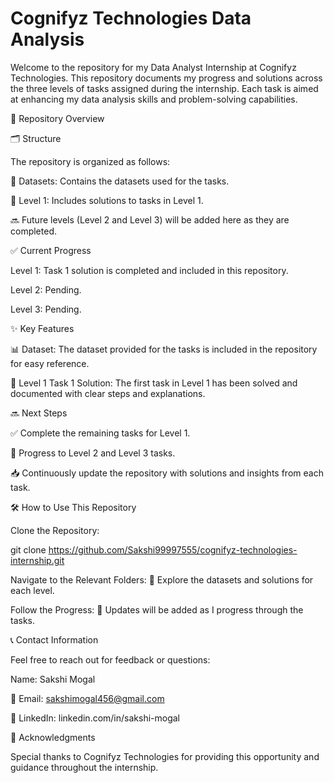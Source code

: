 # Cognifyz Technologies Data Analysis

Welcome to the repository for my Data Analyst Internship at Cognifyz Technologies. This repository documents my progress and solutions across the three levels of tasks assigned during the internship. Each task is aimed at enhancing my data analysis skills and problem-solving capabilities.


📂 Repository Overview

🗂️ Structure

The repository is organized as follows:


📁 Datasets: Contains the datasets used for the tasks.

📄 Level 1: Includes solutions to tasks in Level 1.

🔜 Future levels (Level 2 and Level 3) will be added here as they are completed.


✅ Current Progress

Level 1: Task 1 solution is completed and included in this repository.

Level 2: Pending.

Level 3: Pending.


✨ Key Features

📊 Dataset: The dataset provided for the tasks is included in the repository for easy reference.

📝 Level 1 Task 1 Solution: The first task in Level 1 has been solved and documented with clear steps and explanations.


🔜 Next Steps

✅ Complete the remaining tasks for Level 1.

🔄 Progress to Level 2 and Level 3 tasks.

📥 Continuously update the repository with solutions and insights from each task.



🛠️ How to Use This Repository

Clone the Repository:

git clone https://github.com/Sakshi99997555/cognifyz-technologies-internship.git

Navigate to the Relevant Folders: 📂 Explore the datasets and solutions for each level.

Follow the Progress: 🚀 Updates will be added as I progress through the tasks.



📞 Contact Information

Feel free to reach out for feedback or questions:

Name: Sakshi Mogal

📧 Email: sakshimogal456@gmail.com

🔗 LinkedIn: linkedin.com/in/sakshi-mogal



🙏 Acknowledgments

Special thanks to Cognifyz Technologies for providing this opportunity and guidance throughout the internship.
